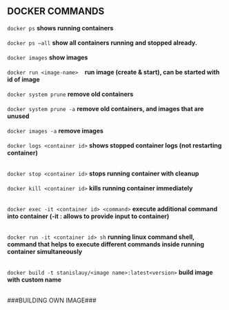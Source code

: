 ## DOCKER COMMANDS   ##
```docker ps``` **shows running containers**<br><br>
```docker ps —all``` **show all containers running and stopped already.**<br><br>
```docker images``` **show images**<br><br>
```docker run <image-name> ```  **run image (create & start), can be started with id of image**<br><br>
```docker system prune``` **remove old containers**<br><br>
```docker system prune -a``` **remove old containers, and images that are unused**<br><br>
```docker images -a``` **remove images**<br><br>
```docker logs <container id>``` **shows stopped container logs (not restarting container)**<br><br>


```docker stop <container id>``` **stops running container with cleanup**<br><br>
```docker kill <container id>``` **kills running container immediately**<br><br>


```docker exec -it <container id> <command>``` **execute additional command into container (-it : allows to provide input to container)**<br><br>

```docker run -it <container id> sh``` **running linux command shell, command that helps to execute different commands inside running container simultaneously**<br><br>


```docker build -t stanislauy/<image name>:latest<version>```  **build image with custom name**<br><br>

###BUILDING OWN IMAGE###



